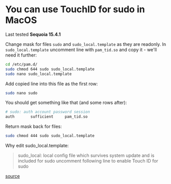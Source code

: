 # You can use TouchID for sudo in MacOS

Last tested **Sequoia 15.4.1**

Change mask for files ```sudo``` and ```sudo_local.template``` as they are readonly. In ```sudo_local.template``` uncomment line with ```pam_tid.so``` and copy it - we'll need it further:
```bash
cd /etc/pam.d/
sudo chmod 644 sudo sudo_local.template
sudo nano sudo_local.template
```

Add copied line into this file as the first row:
```bash
sudo nano sudo
```

You should get something like that (and some rows after):
```bash
# sudo: auth account password session
auth       sufficient     pam_tid.so
```

Return mask back for files:
```bash
sudo chmod 444 sudo sudo_local.template
```

Why edit sudo_local.template: 
> sudo_local: local config file which survives system update and is included for sudo uncomment following line to enable Touch ID for sudo

[source](https://t.me/the_tigor/290)
